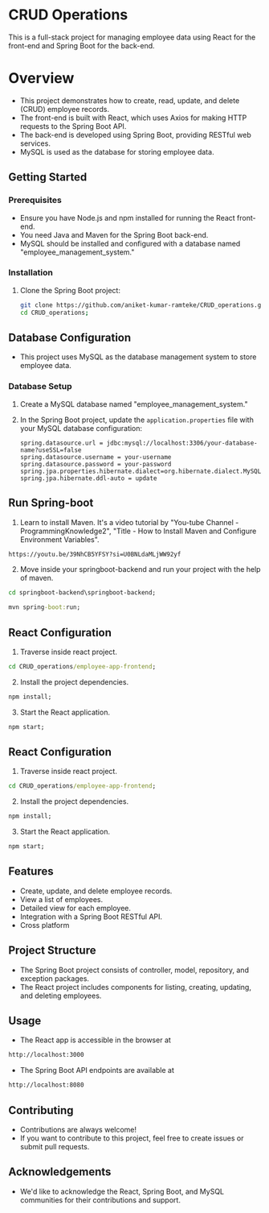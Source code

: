 
# CRUD Operations

This is a full-stack project for managing employee data using React for the front-end and Spring Boot for the back-end.

# Overview

- This project demonstrates how to create, read, update, and delete (CRUD) employee records.
- The front-end is built with React, which uses Axios for making HTTP requests to the Spring Boot API.
- The back-end is developed using Spring Boot, providing RESTful web services.
- MySQL is used as the database for storing employee data.

## Getting Started

### Prerequisites

- Ensure you have Node.js and npm installed for running the React front-end.
- You need Java and Maven for the Spring Boot back-end.
- MySQL should be installed and configured with a database named "employee_management_system."

### Installation

1. Clone the Spring Boot project:
   ```bash
   git clone https://github.com/aniket-kumar-ramteke/CRUD_operations.git;
   cd CRUD_operations;

## Database Configuration

- This project uses MySQL as the database management system to store employee data.

### Database Setup

1. Create a MySQL database named "employee_management_system."
   
2. In the Spring Boot project, update the `application.properties` file with your MySQL database configuration:

   ```properties
   spring.datasource.url = jdbc:mysql://localhost:3306/your-database-name?useSSL=false
   spring.datasource.username = your-username
   spring.datasource.password = your-password
   spring.jpa.properties.hibernate.dialect=org.hibernate.dialect.MySQL5Dialect
   spring.jpa.hibernate.ddl-auto = update

## Run Spring-boot

1. Learn to install Maven. It's a video tutorial by "You-tube Channel - ProgrammingKnowledge2", "Title - How to Install Maven and Configure Environment Variables".  
```html
https://youtu.be/39NhCB5YFSY?si=U0BNLdaMLjWW92yf
```
2. Move inside your springboot-backend and run your project with the help of maven.

```cmd
cd springboot-backend\springboot-backend;

mvn spring-boot:run;
```

## React Configuration
1. Traverse inside react project.
 ```cmd
cd CRUD_operations/employee-app-frontend;
```
2. Install the project dependencies.
```cmd
npm install;
```
3. Start the React application.
```cmd
npm start;
```
## React Configuration
1. Traverse inside react project.
 ```cmd
cd CRUD_operations/employee-app-frontend;
```
2. Install the project dependencies.
```cmd
npm install;
```
3. Start the React application.
```cmd
npm start;
```
## Features

- Create, update, and delete employee records.
- View a list of employees.
- Detailed view for each employee.
- Integration with a Spring Boot RESTful API.
- Cross platform


## Project Structure

- The Spring Boot project consists of controller, model, repository, and exception packages.
- The React project includes components for listing, creating, updating, and deleting employees.
## Usage
- The React app is accessible in the browser at 
```html 
http://localhost:3000
```
- The Spring Boot API endpoints are available at 
```html
http://localhost:8080
```


## Contributing

- Contributions are always welcome!
- If you want to contribute to this project, feel free to create issues or submit pull requests.


## Acknowledgements

 - We'd like to acknowledge the React, Spring Boot, and MySQL communities for their contributions and support.

